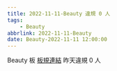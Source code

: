 ```yaml
---
title: 2022-11-11-Beauty 違規 0 人
tags:
    - Beauty
abbrlink: 2022-11-11-Beauty
date: Beauty-2022-11-11 12:00:00
---
```

Beauty 板 [板規連結](https://www.ptt.cc/bbs/Beauty/M.1630069980.A.84B.html)
昨天違規 0 人
